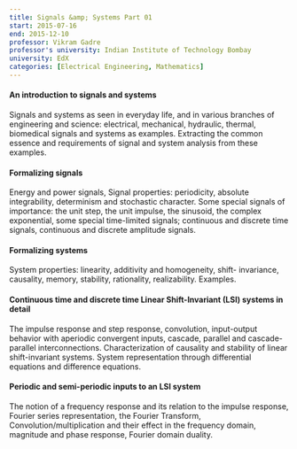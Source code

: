 ```yaml
---
title: Signals &amp; Systems Part 01
start: 2015-07-16
end: 2015-12-10
professor: Vikram Gadre
professor's university: Indian Institute of Technology Bombay
university: EdX
categories: [Electrical Engineering, Mathematics]
---
```


#### An introduction to signals and systems

Signals and systems as seen in everyday life, and in various branches of
engineering and science: electrical, mechanical, hydraulic, thermal,
biomedical signals and systems as examples. Extracting the common essence and
requirements of signal and system analysis from these examples. 

#### Formalizing signals

Energy and power signals, Signal properties: periodicity, absolute
integrability, determinism and stochastic character. Some special signals of
importance: the unit step, the unit impulse, the sinusoid, the complex
exponential, some special time-limited signals; continuous and discrete time
signals, continuous and discrete amplitude signals. 

#### Formalizing systems

System properties: linearity, additivity and homogeneity, shift- invariance,
causality, memory, stability, rationality, realizability.  Examples. 

#### Continuous time and discrete time Linear Shift-Invariant (LSI) systems in detail

The impulse response and step response, convolution, input-output behavior
with aperiodic convergent inputs, cascade, parallel and cascade-parallel
interconnections. Characterization of causality and stability of linear
shift-invariant systems. System representation through differential equations
and difference equations. 

#### Periodic and semi-periodic inputs to an LSI system

The notion of a frequency response and its relation to the impulse response,
Fourier series representation, the Fourier Transform,
Convolution/multiplication and their effect in the frequency domain, magnitude
and phase response, Fourier domain duality. 
